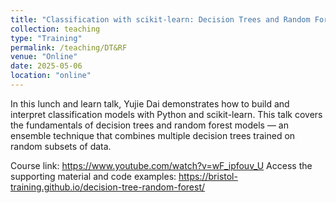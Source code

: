 ```yaml
---
title: "Classification with scikit-learn: Decision Trees and Random Forests"
collection: teaching
type: "Training"
permalink: /teaching/DT&RF
venue: "Online"
date: 2025-05-06
location: "online"
---
```


In this lunch and learn talk, Yujie Dai demonstrates how to build and interpret classification models with Python and scikit-learn. This talk covers the fundamentals of decision trees and random forest models — an ensemble technique that combines multiple decision trees trained on random subsets of data.

Course link: https://www.youtube.com/watch?v=wF_ipfouv_U
Access the supporting material and code examples: https://bristol-training.github.io/decision-tree-random-forest/


